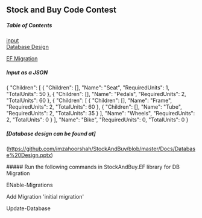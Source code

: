 ## Stock and Buy Code Contest

##### Table of Contents  
[input](#input)  
[Database Design](#db) 

[EF Migration](#migration) 
<a name="input"/>
##### Input as a JSON
{
    "Children": [
      {
        "Children": [],
      "Name": "Seat",
      "RequiredUnits": 1,
      "TotalUnits": 50
      },
    {
        "Children": [],
      "Name": "Pedals",
      "RequiredUnits": 2,
      "TotalUnits": 60
    },
    {
        "Children": [
          {
            "Children": [],
          "Name": "Frame",
          "RequiredUnits": 2,
          "TotalUnits": 60
          },
        {
            "Children": [],
          "Name": "Tube",
          "RequiredUnits": 2,
          "TotalUnits": 35
        }
      ],
      "Name": "Wheels",
      "RequiredUnits": 2,
      "TotalUnits": 0
    }
  ],
  "Name": "Bike",
  "RequiredUnits": 0,
  "TotalUnits": 0
}
<a name="db"/>
##### [Database design can be found at] 
(https://github.com/imzahoorshah/StockAndBuy/blob/master/Docs/Database%20Design.pptx)

<a name="migration"/>
##### Run the following commands in StockAndBuy.EF library for DB Migration

ENable-Migrations

Add Migration 'initial migration'

Update-Database

